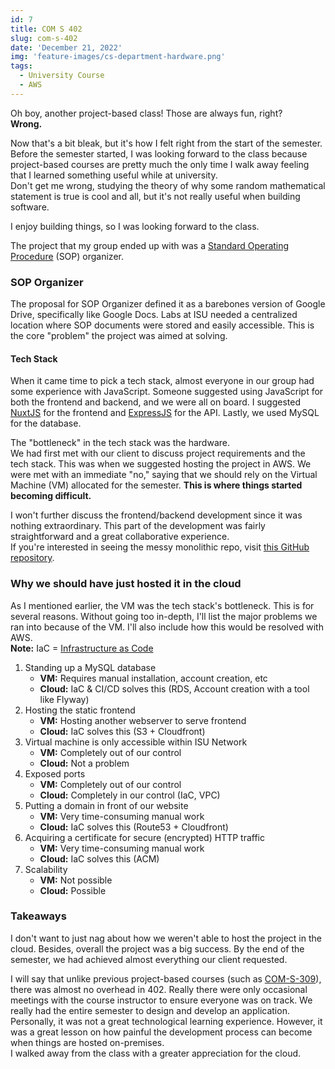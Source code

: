```yaml
---
id: 7
title: COM S 402
slug: com-s-402
date: 'December 21, 2022'
img: 'feature-images/cs-department-hardware.png'
tags:
  - University Course
  - AWS
---
```


Oh boy, another project-based class! Those are always fun, right? \
**Wrong.**

<!--more-->

Now that's a bit bleak, but it's how I felt right from the start of the semester. Before the semester started, I was looking forward to the class because project-based courses are pretty much the only time I walk away feeling that I learned something useful while at university. \
Don't get me wrong, studying the theory of why some random mathematical statement is true is cool and all, but it's not really useful when building software.

I enjoy building things, so I was looking forward to the class.

<!-- On the first day we were given a few project choices, as well as offered to create our own idea (with approval). There was only one project choice that peaked my interest. The project titled "Smart Posters" seemed like a cool idea. In summary the idea was to implement QR codes into (digital and physical). When a user scanned the QR code to learn more about an event/topic, the poster's creator would be able to track analytics such as which poster had the most user interaction. This would help someone in future promoting. \
Also, the project seemed quite simple and that it could benefit from being cloud-based, which was really important to me at the time.

We all voted for our top picks and waited a couple of days. The group I was in received our second pick, a Standard Operating Procedure (SOP) organizer.
-->

The project that my group ended up with was a [Standard Operating Procedure](https://g.co/kgs/boL3hv) (SOP) organizer.

### SOP Organizer
The proposal for SOP Organizer defined it as a barebones version of Google Drive, specifically like Google Docs. Labs at ISU needed a centralized location where SOP documents were stored and easily accessible. This is the core "problem" the project was aimed at solving.


#### Tech Stack
When it came time to pick a tech stack, almost everyone in our group had some experience with JavaScript. Someone suggested using JavaScript for both the frontend and backend, and we were all on board. I suggested [NuxtJS](https://nuxtjs.org/) for the frontend and [ExpressJS](https://expressjs.com/) for the API. Lastly, we used MySQL for the database.

The "bottleneck" in the tech stack was the hardware. \
We had first met with our client to discuss project requirements and the tech stack. This was when we suggested hosting the project in AWS. We were met with an immediate "no," saying that we should rely on the Virtual Machine (VM) allocated for the semester. **This is where things started becoming difficult.**
<!-- Another little note is that I proposed test-driven-development, and was pretty much told "No" again. Why would you want to test your code? 😐 -->


I won't further discuss the frontend/backend development since it was nothing extraordinary. This part of the development was fairly straightforward and a great collaborative experience. \
If you're interested in seeing the messy monolithic repo, visit [this GitHub repository](https://github.com/biochenistry/sop-organizer).

### Why we should have just hosted it in the cloud
As I mentioned earlier, the VM was the tech stack's bottleneck. This is for several reasons. Without going too in-depth, I'll list the major problems we ran into because of the VM. I'll also include how this would be resolved with AWS. \
**Note:** IaC = [Infrastructure as Code](/cloud/infrastructure-as-code)

1. Standing up a MySQL database
    - **VM:** Requires manual installation, account creation, etc
    - **Cloud:** IaC & CI/CD solves this (RDS, Account creation with a tool like Flyway)
1. Hosting the static frontend
    - **VM:** Hosting another webserver to serve frontend
    - **Cloud:** IaC solves this (S3 + Cloudfront)
1. Virtual machine is only accessible within ISU Network
    - **VM:** Completely out of our control
    - **Cloud:** Not a problem
1. Exposed ports
    - **VM:** Completely out of our control
    - **Cloud:** Completely in our control (IaC, VPC)
1. Putting a domain in front of our website
    - **VM:** Very time-consuming manual work
    - **Cloud:** IaC solves this (Route53 + Cloudfront)
1. Acquiring a certificate for secure (encrypted) HTTP traffic
    - **VM:** Very time-consuming manual work
    - **Cloud:** IaC solves this (ACM)
1. Scalability
    - **VM:** Not possible
    - **Cloud:** Possible
<!--
1. TEXT
    - **VM:** 
    - **Cloud:** IaC solves this
-->


### Takeaways

I don't want to just nag about how we weren't able to host the project in the cloud. Besides, overall the project was a big success. By the end of the semester, we had achieved almost everything our client requested.

I will say that unlike previous project-based courses (such as [COM-S-309](/blog/com-s-309)), there was almost no overhead in 402. Really there were only occasional meetings with the course instructor to ensure everyone was on track. We really had the entire semester to design and develop an application. Personally, it was not a great technological learning experience. However, it was a great lesson on how painful the development process can become when things are hosted on-premises. \
I walked away from the class with a greater appreciation for the cloud.

